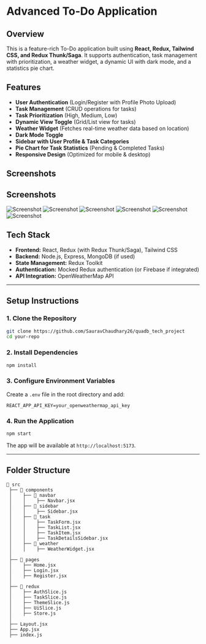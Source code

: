 # Advanced To-Do Application

## Overview

This is a feature-rich To-Do application built using **React, Redux, Tailwind CSS, and Redux Thunk/Saga**. It supports authentication, task management with prioritization, a weather widget, a dynamic UI with dark mode, and a statistics pie chart.

## Features

-  **User Authentication** (Login/Register with Profile Photo Upload)
-  **Task Management** (CRUD operations for tasks)
-  **Task Prioritization** (High, Medium, Low)
-  **Dynamic View Toggle** (Grid/List view for tasks)
-  **Weather Widget** (Fetches real-time weather data based on location)
-  **Dark Mode Toggle**
-  **Sidebar with User Profile & Task Categories**
-  **Pie Chart for Task Statistics** (Pending & Completed Tasks)
-  **Responsive Design** (Optimized for mobile & desktop)

## Screenshots

## Screenshots

![Screenshot](https://github.com/SauravChaudhary26/quadb_tech_project/blob/main/src/assets/1.png)
![Screenshot](https://github.com/SauravChaudhary26/quadb_tech_project/blob/main/src/assets/2.png)
![Screenshot](https://github.com/SauravChaudhary26/quadb_tech_project/blob/main/src/assets/3.png)
![Screenshot](https://github.com/SauravChaudhary26/quadb_tech_project/blob/main/src/assets/4.png)
![Screenshot](https://github.com/SauravChaudhary26/quadb_tech_project/blob/main/src/assets/5.png)
![Screenshot](https://github.com/SauravChaudhary26/quadb_tech_project/blob/main/src/assets/6.png)

## Tech Stack

-  **Frontend:** React, Redux (with Redux Thunk/Saga), Tailwind CSS
-  **Backend:** Node.js, Express, MongoDB (if used)
-  **State Management:** Redux Toolkit
-  **Authentication:** Mocked Redux authentication (or Firebase if integrated)
-  **API Integration:** OpenWeatherMap API

---

## Setup Instructions

### 1. Clone the Repository

```sh
git clone https://github.com/SauravChaudhary26/quadb_tech_project
cd your-repo
```

### 2. Install Dependencies

```sh
npm install
```

### 3. Configure Environment Variables

Create a `.env` file in the root directory and add:

```env
REACT_APP_API_KEY=your_openweathermap_api_key
```

### 4. Run the Application

```sh
npm start
```

The app will be available at `http://localhost:5173`.

---

## Folder Structure

```
📂 src
 ├── 📂 components
 │    ├── 📂 navbar
 │    │    ├── Navbar.jsx
 │    ├── 📂 sidebar
 │    │    ├── Sidebar.jsx
 │    ├── 📂 task
 │    │    ├── TaskForm.jsx
 │    │    ├── TaskList.jsx
 │    │    ├── TaskItem.jsx
 │    │    ├── TaskDetailsSidebar.jsx
 │    ├── 📂 weather
 │    │    ├── WeatherWidget.jsx
 │
 ├── 📂 pages
 │    ├── Home.jsx
 │    ├── Login.jsx
 │    ├── Register.jsx
 │
 ├── 📂 redux
 │    ├── AuthSlice.js
 │    ├── TaskSlice.js
 │    ├── ThemeSlice.js
 │    ├── UiSlice.js
 │    ├── Store.js
 │
 ├── Layout.jsx
 ├── App.jsx
 ├── index.js
```
